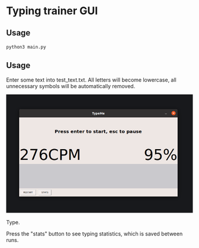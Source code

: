 # Typing trainer GUI

## Usage

```bash
python3 main.py 
```

## Usage

Enter some text into test_text.txt. All letters will become lowercase, all unnecessary symbols will be automatically removed.

![screenshot](https://github.com/khrvr/TypeMe/blob/master/screenshot.png)

Type.

Press the "stats" button to see typing statistics, which is saved between runs.

